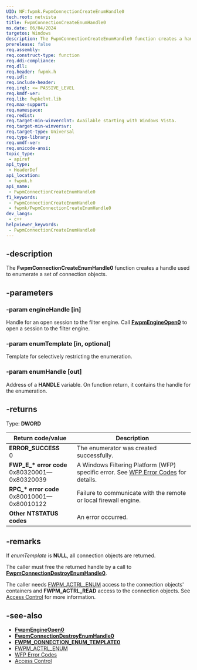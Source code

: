 ```yaml
---
UID: NF:fwpmk.FwpmConnectionCreateEnumHandle0
tech.root: netvista
title: FwpmConnectionCreateEnumHandle0
ms.date: 06/04/2024
targetos: Windows
description: The FwpmConnectionCreateEnumHandle0 function creates a handle used to enumerate a set of connection objects.
prerelease: false
req.assembly: 
req.construct-type: function
req.ddi-compliance: 
req.dll: 
req.header: fwpmk.h
req.idl: 
req.include-header: 
req.irql: <= PASSIVE_LEVEL
req.kmdf-ver: 
req.lib: fwpkclnt.lib
req.max-support: 
req.namespace: 
req.redist: 
req.target-min-winverclnt: Available starting with Windows Vista.
req.target-min-winversvr: 
req.target-type: Universal
req.type-library: 
req.umdf-ver: 
req.unicode-ansi: 
topic_type:
 - apiref
api_type:
 - HeaderDef
api_location:
 - fwpmk.h
api_name:
 - FwpmConnectionCreateEnumHandle0
f1_keywords:
 - FwpmConnectionCreateEnumHandle0
 - fwpmk/FwpmConnectionCreateEnumHandle0
dev_langs:
 - c++
helpviewer_keywords:
 - FwpmConnectionCreateEnumHandle0
---
```


## -description

The **FwpmConnectionCreateEnumHandle0** function creates a handle used to enumerate a set of connection objects.

## -parameters

### -param engineHandle [in]

Handle for an open session to the filter engine. Call **[FwpmEngineOpen0](nf-fwpmk-fwpmengineopen0.md)** to open a session to the filter engine.

### -param enumTemplate [in, optional]

Template for selectively restricting the enumeration.

### -param enumHandle [out]

Address of a **HANDLE** variable. On function return, it contains the handle for the enumeration.

## -returns

Type: **DWORD**

| Return code/value | Description |
| --- | --- |
| **ERROR_SUCCESS**<br>0 | The enumerator was created successfully. |
| **FWP_E_\* error code**<br>0x80320001—0x80320039 | A Windows Filtering Platform (WFP) specific error. See [WFP Error Codes](/windows/win32/fwp/wfp-error-codes) for details. |
| **RPC_\* error code**<br>0x80010001—0x80010122 | Failure to communicate with the remote or local firewall engine. |
| **Other NTSTATUS codes** | An error occurred. |

## -remarks

If *enumTemplate* is **NULL**, all connection objects are returned.

The caller must free the returned handle by a call to **[FwpmConnectionDestroyEnumHandle0](nf-fwpmk-fwpmconnectiondestroyenumhandle0.md)**.

The caller needs [FWPM_ACTRL_ENUM](/windows/desktop/FWP/access-right-identifiers) access to the connection objects' containers and **FWPM_ACTRL_READ** access to the connection objects. See [Access Control](/windows/desktop/FWP/access-control) for more information.

## -see-also

- **[FwpmEngineOpen0](nf-fwpmk-fwpmengineopen0.md)**
- **[FwpmConnectionDestroyEnumHandle0](nf-fwpmk-fwpmconnectiondestroyenumhandle0.md)**
- **[FWPM_CONNECTION_ENUM_TEMPLATE0](/windows/desktop/api/fwpmtypes/ns-fwpmtypes-fwpm_connection_enum_template0)**
- [FWPM_ACTRL_ENUM](/windows/desktop/FWP/access-right-identifiers)
- [WFP Error Codes](/windows/win32/fwp/wfp-error-codes)
- [Access Control](/windows/desktop/FWP/access-control)

